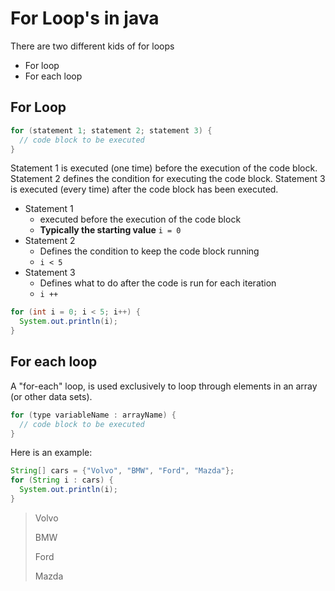 # For Loop's in java

There are two different kids of for loops
 - For loop
 - For each loop

## For Loop

```java
for (statement 1; statement 2; statement 3) {
  // code block to be executed
}
```

Statement 1 is executed (one time) before the execution of the code block.
Statement 2 defines the condition for executing the code block.
Statement 3 is executed (every time) after the code block has been executed.

- Statement 1
  - executed before the execution of the code block
  - **Typically the starting value** ``i = 0``
- Statement 2
  - Defines the condition to keep the code block running
  - ``i < 5``
- Statement 3
  - Defines what to do after the code is run for each iteration
  - ``i ++``

```java
for (int i = 0; i < 5; i++) {
  System.out.println(i);
}
```

## For each loop

A "for-each" loop, is used exclusively to loop through elements in an array (or other data sets).

```java
for (type variableName : arrayName) {
  // code block to be executed
}
```

Here is an example:

```java
String[] cars = {"Volvo", "BMW", "Ford", "Mazda"};
for (String i : cars) {
  System.out.println(i);
}
```

> Volvo
>
> BMW
>
> Ford
>
> Mazda
